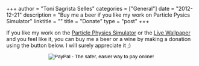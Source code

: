 +++
author = "Toni Sagrista Selles"
categories = ["General"]
date = "2012-12-21"
description = "Buy me a beer if you like my work on Particle Pysics Simulator"
linktitle = ""
title = "Donate"
type = "post"
+++

If you like my work on the [Particle Physics Simulator](http://tonisagrista.com/particlephysicsandroid) or the [Live Wallpaper](http://tonisagrista.com/nbodylivewallpaper) and you feel like it, you can buy me a beer or a wine by making a donation using the button below. I will surely appreciate it ;)

<form action="https://www.paypal.com/cgi-bin/webscr" method="post" style="text-align:center;">
<input type="hidden" name="cmd" value="_donations"><input type="hidden" name="business" value="toninoni@gmail.com"><input type="hidden" name="lc" value="ES"><input type="hidden" name="item_name" value="tonisagrista.com"><input type="hidden" name="item_number" value="Particle Physics Simulator"><input type="hidden" name="currency_code" value="EUR"><input type="hidden" name="bn" value="PP-DonationsBF:btn_donate_SM.gif:NonHostedGuest"><input type="image" src="https://www.paypalobjects.com/en_US/i/btn/btn_donateCC_LG.gif" border="0" name="submit" alt="PayPal - The safer, easier way to pay online!"><img alt="" border="0" src="https://www.paypalobjects.com/es_ES/i/scr/pixel.gif" width="1" height="1">
